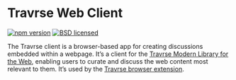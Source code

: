 Travrse Web Client
=================

[![npm version](https://img.shields.io/npm/v/hypothesis.svg)][npm]
[![BSD licensed](https://img.shields.io/badge/license-BSD-blue.svg)][license]

[npm]: https://www.npmjs.com/package/hypothesis
[license]: https://github.com/Signal-IO/travrse-client/blob/master/LICENSE

The Travrse client is a browser-based app for creating discussions embedded within a webpage. It’s a client for the [Travrse Modern Library for the Web][app], enabling users to curate and discuss the web content most relevant to them. 
It’s used by the [Travrse browser extension][ext].


[app]: https://travr.se
[ext]: https://chrome.google.com/webstore/detail/travrse-a-modern-library/chdhoobmhaihepeebiknddjoadfifhkb?hl


